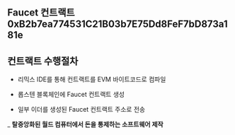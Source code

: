## Faucet 컨트랙트 0xB2b7ea774531C21B03b7E75Dd8FeF7bD873a181e

## 컨트랙트 수행절차

- 리믹스 IDE를 통해 컨트랙트를 EVM 바이트코드로 컴파일

- 롭스텐 블록체인에 Faucet 컨트랙트 생성

- 일부 이더를 생성된 Faucet 컨트랙트 주소로 전송

_ **탈중앙화된 월드 컴퓨터에서 돈을 통제하는 소프트웨어 제작**
